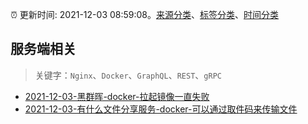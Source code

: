 :alarm_clock: 更新时间: 2021-12-03 08:59:08。[来源分类](../README.md)、[标签分类](../TAGS.md)、[时间分类](../TIMELINE.md)

## 服务端相关


> 关键字：`Nginx`、`Docker`、`GraphQL`、`REST`、`gRPC`



- [2021-12-03-黑群晖-docker-拉起镜像一直失败](https://www.v2ex.com/t/819816) 
- [2021-12-03-有什么文件分享服务-docker-可以通过取件码来传输文件](https://www.v2ex.com/t/819814) 
